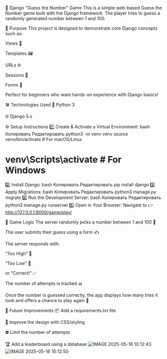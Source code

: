 🎯 Django "Guess the Number" Game
This is a simple web-based Guess the Number game built with the Django framework. The player tries to guess a randomly generated number between 1 and 100.

🎯 Purpose
This project is designed to demonstrate core Django concepts such as:

Views 🧩

Templates 🖼️

URLs 🌐

Sessions 🧠

Forms 📝

Perfect for beginners who want hands-on experience with Django basics!

🛠️ Technologies Used
🐍 Python 3

🌐 Django 5.x

⚙️ Setup Instructions
1️⃣ Create & Activate a Virtual Environment:
bash
Копировать
Редактировать
python3 -m venv venv
source venv/bin/activate  # For macOS/Linux
# venv\Scripts\activate  # For Windows
2️⃣ Install Django:
bash
Копировать
Редактировать
pip install django
3️⃣ Apply Migrations:
bash
Копировать
Редактировать
python3 manage.py migrate
4️⃣ Run the Development Server:
bash
Копировать
Редактировать
python3 manage.py runserver
5️⃣ Open in Your Browser:
Navigate to 👉 http://127.0.0.1:8000/game/play/

🧠 Game Logic
The server randomly picks a number between 1 and 100 🎲

The user submits their guess using a form ✍️

The server responds with:

“Too High” 🔼

“Too Low” 🔽

or “Correct!” ✅

The number of attempts is tracked 📊

Once the number is guessed correctly, the app displays how many tries it took and offers a chance to play again 🔁

🚀 Future Improvements
📦 Add a requirements.txt file

🎨 Improve the design with CSS/styling

⛔ Limit the number of attempts

🏆 Add a leaderboard using a database
![IMAGE 2025-05-16 10:12:43](https://github.com/user-attachments/assets/873f102d-6b7c-49a2-b509-48740a60d5c7)
![IMAGE 2025-05-16 10:12:50](https://github.com/user-attachments/assets/0b23534f-271e-48a2-9a07-d4ab2f6898da)
